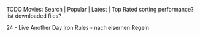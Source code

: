 TODO
Movies: Search | Popular | Latest | Top Rated
sorting performance?
list downloaded files?

24 - Live Another Day
Iron Rules - nach  eisernen Regeln
